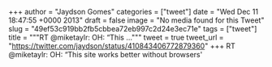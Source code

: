 
+++
author = "Jaydson Gomes"
categories = ["tweet"]
date = "Wed Dec 11 18:47:55 +0000 2013"
draft = false
image = "No media found for this Tweet"
slug = "49ef53c919bb2fb5cbbea72eb997c2d24e3ec71e"
tags = ["tweet"]
title = """RT @miketaylr: OH: “This ..."""
tweet = true
tweet_url = "https://twitter.com/jaydson/status/410843406772879360"
+++
RT @miketaylr: OH: “This site works better without browsers'

